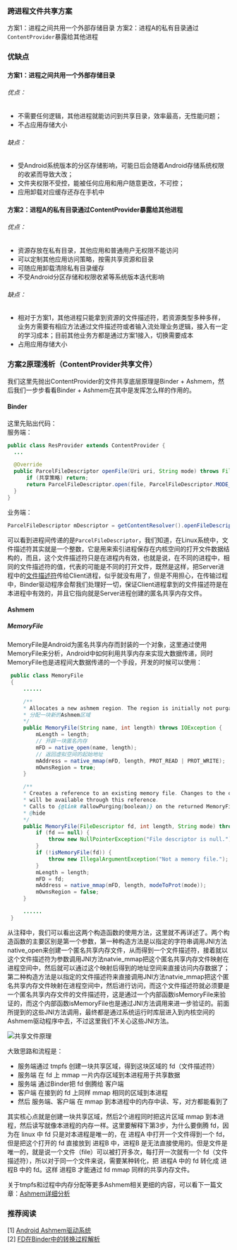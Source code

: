 ### 跨进程文件共享方案

方案1：进程之间共用一个外部存储目录
方案2：进程A的私有目录通过`ContentProvider`暴露给其他进程

### 优缺点
#### 方案1：进程之间共用一个外部存储目录
###### 优点：
- 不需要任何逻辑，其他进程就能访问到共享目录，效率最高，无性能问题；
- 不占应用存储大小

###### 缺点：
- 受Android系统版本的分区存储影响，可能日后会随着Android存储系统权限的收紧而导致大改；
- 文件夹权限不受控，能被任何应用和用户随意更改，不可控；
- 应用卸载对应缓存还存在手机中

#### 方案2：进程A的私有目录通过ContentProvider暴露给其他进程
###### 优点：
- 资源存放在私有目录，其他应用和普通用户无权限不能访问
- 可以定制其他应用访问策略，按需共享资源和目录
- 可随应用卸载清除私有目录缓存
- 不受Android分区存储和权限收紧等系统版本迭代影响

###### 缺点：
- 相对于方案1，其他进程只能拿到资源的文件描述符，若资源类型多种多样，业务方需要有相应方法通过文件描述符或者输入流处理业务逻辑，接入有一定的学习成本；目前其他业务方都是通过方案1接入，切换需要成本
- 占用应用存储大小

### 方案2原理浅析（ContentProvider共享文件）
我们这里先抛出ContentProvider的文件共享底层原理是Binder + Ashmem，然后我们一步步看看Binder + Ashmem在其中是发挥怎么样的作用的。

#### Binder
这里先贴出代码：</br>
服务端：
```java
public class ResProvider extends ContentProvider {
  ...

  @Override
  public ParcelFileDescriptor openFile(Uri uri, String mode) throws FileNotFoundException {
      if (共享策略) return;
      return ParcelFileDescriptor.open(file, ParcelFileDescriptor.MODE_READ_ONLY);
  }
}

```
业务端：
```java
ParcelFileDescriptor mDescriptor = getContentResolver().openFileDescriptor(Uri.parse(uri), "r")
```

可以看到进程间传递的是`ParcelFileDescriptor`，我们知道，在Linux系统中，文件描述符其实就是一个整数，它是用来索引进程保存在内核空间的打开文件数据结构的，而且，这个文件描述符只是在进程内有效，也就是说，在不同的进程中，相同的文件描述符的值，代表的可能是不同的打开文件，既然是这样，把Server进程中的[文件描述符](https://juejin.cn/post/6906444643089514510)传给Client进程，似乎就没有用了，但是不用担心，在传输过程中，Binder驱动程序会帮我们处理好一切，保证Client进程拿到的文件描述符是在本进程中有效的，并且它指向就是Server进程创建的匿名共享内存文件。

#### Ashmem
##### MemoryFile
MemoryFile是Android为匿名共享内存而封装的一个对象，这里通过使用MemoryFile来分析，Android中如何利用共享内存来实现大数据传递，同时MemoryFile也是进程间大数据传递的一个手段，开发的时候可以使用：
```java
 public class MemoryFile  
 {  
     ......  

     /**
     * Allocates a new ashmem region. The region is initially not purgable.
     * 分配一块新的Ashmem区域
     */  
     public MemoryFile(String name, int length) throws IOException {  
         mLength = length;  
         // 开辟一块匿名内存
         mFD = native_open(name, length);
         // 返回虚拟空间的起始地址
         mAddress = native_mmap(mFD, length, PROT_READ | PROT_WRITE);  
         mOwnsRegion = true;  
     }  

     /**
     * Creates a reference to an existing memory file. Changes to the original file
     * will be available through this reference.
     * Calls to {@link #allowPurging(boolean)} on the returned MemoryFile will fail.
     * @hide
     */  
     public MemoryFile(FileDescriptor fd, int length, String mode) throws IOException {  
         if (fd == null) {  
             throw new NullPointerException("File descriptor is null.");  
         }  
         if (!isMemoryFile(fd)) {  
             throw new IllegalArgumentException("Not a memory file.");  
         }  
         mLength = length;  
         mFD = fd;  
         mAddress = native_mmap(mFD, length, modeToProt(mode));  
         mOwnsRegion = false;  
     }  

     ......  
 }  
```
从注释中，我们可以看出这两个构造函数的使用方法，这里就不再详述了。两个构造函数的主要区别是第一个参数，第一种构造方法是以指定的字符串调用JNI方法native_open来创建一个匿名共享内存文件，从而得到一个文件描述符，接着就以这个文件描述符为参数调用JNI方法natvie_mmap把这个匿名共享内存文件映射在进程空间中，然后就可以通过这个映射后得到的地址空间来直接访问内存数据了；第二种构造方法是以指定的文件描述符来直接调用JNI方法natvie_mmap把这个匿名共享内存文件映射在进程空间中，然后进行访问，而这个文件描述符就必须要是一个匿名共享内存文件的文件描述符，这是通过一个内部函数isMemoryFile来验证的，而这个内部函数isMemoryFile也是通过JNI方法调用来进一步验证的。前面所提到的这些JNI方法调用，最终都是通过系统运行时库层进入到内核空间的Ashmem驱动程序中去，不过这里我们不关心这些JNI方法。

![共享文件原理](https://raw.githubusercontent.com/huanzhiyazi/articles/master/%E6%8A%80%E6%9C%AF/android/Android%E5%8C%BF%E5%90%8D%E5%85%B1%E4%BA%AB%E5%86%85%E5%AD%98%EF%BC%88ashmem%EF%BC%89%E5%8E%9F%E7%90%86/images/ashmem_transfer_fd.png)

大致思路和流程是：
- 服务端通过 tmpfs 创建一块共享区域，得到这块区域的 fd（文件描述符）
- 服务端 在 fd 上 mmap 一片内存区域到本进程用于共享数据
- 服务端 通过Binder把 fd 倒腾给 客户端
- 客户端 在接到的 fd 上同样 mmap 相同的区域到本进程
- 然后 服务端、客户端 在 mmap 到本进程中的内存中读、写，对方都能看到了

其实核心点就是创建一块共享区域，然后2个进程同时把这片区域 mmap 到本进程，然后读写就像本进程的内存一样。这里要解释下第3步，为什么要倒腾 fd，因为在 linux 中 fd 只是对本进程是唯一的，在 进程A 中打开一个文件得到一个 fd，但是把这个打开的 fd 直接放到 进程B 中，进程B 是无法直接使用的。但是文件是唯一的，就是说一个文件（file）可以被打开多次，每打开一次就有一个 fd（文件描述符），所以对于同一个文件来说，需要某种转化，把 进程A 中的 fd 转化成 进程B 中的 fd。这样 进程B 才能通过 fd mmap 同样的共享内存文件。


关于tmpfs和过程中内存分配等更多Ashmem相关更细的内容，可以看下一篇文章：[Ashmem详细分析](https://www.kancloud.cn/alex_wsc/androids/477704)

### 推荐阅读
[1] [Android Ashmem驱动系统](https://www.kancloud.cn/alex_wsc/androids/477716)</br>
[2] [FD在Binder中的转换过程解析](https://www.kancloud.cn/alex_wsc/androids/477718)
